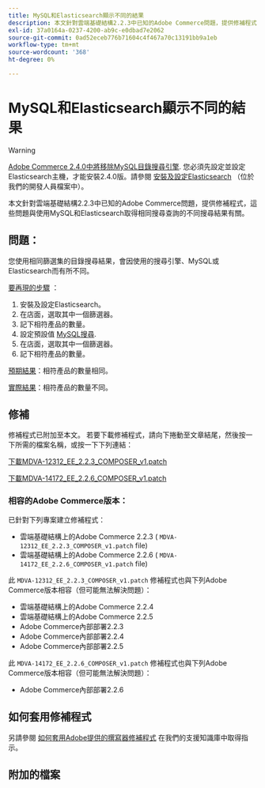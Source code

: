 ```yaml
---
title: MySQL和Elasticsearch顯示不同的結果
description: 本文針對雲端基礎結構2.2.3中已知的Adobe Commerce問題，提供修補程式，這些問題與使用MySQL和Elasticsearch取得相同搜尋查詢的不同搜尋結果有關。
exl-id: 37a0164a-0237-4200-ab9c-e0dbad7e2062
source-git-commit: 0ad52eceb776b71604c4f467a70c13191bb9a1eb
workflow-type: tm+mt
source-wordcount: '368'
ht-degree: 0%

---
```


# MySQL和Elasticsearch顯示不同的結果

>[!WARNING]
>
> [Adobe Commerce 2.4.0中將移除MySQL目錄搜尋引擎](/help/announcements/adobe-commerce-announcements/mysql-catalog-search-engine-will-be-removed-in-magento-2-4-0.md). 您必須先設定並設定Elasticsearch主機，才能安裝2.4.0版。請參閱 [安裝及設定Elasticsearch](https://devdocs.magento.com/guides/v2.3/config-guide/elasticsearch/es-overview.html) （位於我們的開發人員檔案中）。

本文針對雲端基礎結構2.2.3中已知的Adobe Commerce問題，提供修補程式，這些問題與使用MySQL和Elasticsearch取得相同搜尋查詢的不同搜尋結果有關。

## 問題：

您使用相同篩選集的目錄搜尋結果，會因使用的搜尋引擎、MySQL或Elasticsearch而有所不同。

<u>要再現的步驟</u> ：

1. 安裝及設定Elasticsearch。
1. 在店面，選取其中一個篩選器。
1. 記下相符產品的數量。
1. 設定預設值 [MySQL搜尋](/help/announcements/adobe-commerce-announcements/mysql-catalog-search-engine-will-be-removed-in-magento-2-4-0.md).
1. 在店面，選取其中一個篩選器。
1. 記下相符產品的數量。

<u>預期結果</u>：相符產品的數量相同。

<u>實際結果</u>：相符產品的數量不同。

## 修補

修補程式已附加至本文。 若要下載修補程式，請向下捲動至文章結尾，然後按一下所需的檔案名稱，或按一下下列連結：

[下載MDVA-12312\_EE\_2.2.3\_COMPOSER\_v1.patch](assets/MDVA-12312_EE_2.2.3_COMPOSER_v1.patch.zip)

[下載MDVA-14172\_EE\_2.2.6\_COMPOSER\_v1.patch](assets/MDVA-14172_EE_2.2.6_COMPOSER_v1.patch.zip)

### 相容的Adobe Commerce版本：

已針對下列專案建立修補程式：

* 雲端基礎結構上的Adobe Commerce 2.2.3 ( `MDVA-12312_EE_2.2.3_COMPOSER_v1.patch` file)
* 雲端基礎結構上的Adobe Commerce 2.2.6 ( `MDVA-14172_EE_2.2.6_COMPOSER_v1.patch` file)

此 `MDVA-12312_EE_2.2.3_COMPOSER_v1.patch` 修補程式也與下列Adobe Commerce版本相容（但可能無法解決問題）：

* 雲端基礎結構上的Adobe Commerce 2.2.4
* 雲端基礎結構上的Adobe Commerce 2.2.5
* Adobe Commerce內部部署2.2.3
* Adobe Commerce內部部署2.2.4
* Adobe Commerce內部部署2.2.5

此 `MDVA-14172_EE_2.2.6_COMPOSER_v1.patch` 修補程式也與下列Adobe Commerce版本相容（但可能無法解決問題）：

* Adobe Commerce內部部署2.2.6

## 如何套用修補程式

另請參閱 [如何套用Adobe提供的撰寫器修補程式](/help/how-to/general/how-to-apply-a-composer-patch-provided-by-magento.md) 在我們的支援知識庫中取得指示。

## 附加的檔案
